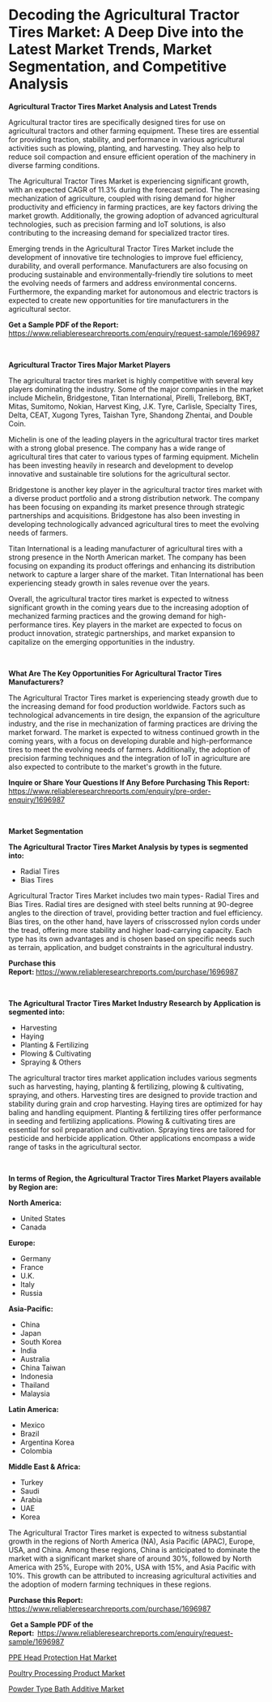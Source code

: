 <p><h1>Decoding the Agricultural Tractor Tires Market: A Deep Dive into the Latest Market Trends, Market Segmentation, and Competitive Analysis</h1></p><p><strong>Agricultural Tractor Tires Market Analysis and Latest Trends</strong></p>
<p><p>Agricultural tractor tires are specifically designed tires for use on agricultural tractors and other farming equipment. These tires are essential for providing traction, stability, and performance in various agricultural activities such as plowing, planting, and harvesting. They also help to reduce soil compaction and ensure efficient operation of the machinery in diverse farming conditions.</p><p>The Agricultural Tractor Tires Market is experiencing significant growth, with an expected CAGR of 11.3% during the forecast period. The increasing mechanization of agriculture, coupled with rising demand for higher productivity and efficiency in farming practices, are key factors driving the market growth. Additionally, the growing adoption of advanced agricultural technologies, such as precision farming and IoT solutions, is also contributing to the increasing demand for specialized tractor tires.</p><p>Emerging trends in the Agricultural Tractor Tires Market include the development of innovative tire technologies to improve fuel efficiency, durability, and overall performance. Manufacturers are also focusing on producing sustainable and environmentally-friendly tire solutions to meet the evolving needs of farmers and address environmental concerns. Furthermore, the expanding market for autonomous and electric tractors is expected to create new opportunities for tire manufacturers in the agricultural sector.</p></p>
<p><strong>Get a Sample PDF of the Report:&nbsp;</strong> <a href="https://www.reliableresearchreports.com/enquiry/request-sample/1696987">https://www.reliableresearchreports.com/enquiry/request-sample/1696987</a></p>
<p>&nbsp;</p>
<p><strong>Agricultural Tractor Tires Major Market Players</strong></p>
<p><p>The agricultural tractor tires market is highly competitive with several key players dominating the industry. Some of the major companies in the market include Michelin, Bridgestone, Titan International, Pirelli, Trelleborg, BKT, Mitas, Sumitomo, Nokian, Harvest King, J.K. Tyre, Carlisle, Specialty Tires, Delta, CEAT, Xugong Tyres, Taishan Tyre, Shandong Zhentai, and Double Coin.</p><p>Michelin is one of the leading players in the agricultural tractor tires market with a strong global presence. The company has a wide range of agricultural tires that cater to various types of farming equipment. Michelin has been investing heavily in research and development to develop innovative and sustainable tire solutions for the agricultural sector.</p><p>Bridgestone is another key player in the agricultural tractor tires market with a diverse product portfolio and a strong distribution network. The company has been focusing on expanding its market presence through strategic partnerships and acquisitions. Bridgestone has also been investing in developing technologically advanced agricultural tires to meet the evolving needs of farmers.</p><p>Titan International is a leading manufacturer of agricultural tires with a strong presence in the North American market. The company has been focusing on expanding its product offerings and enhancing its distribution network to capture a larger share of the market. Titan International has been experiencing steady growth in sales revenue over the years.</p><p>Overall, the agricultural tractor tires market is expected to witness significant growth in the coming years due to the increasing adoption of mechanized farming practices and the growing demand for high-performance tires. Key players in the market are expected to focus on product innovation, strategic partnerships, and market expansion to capitalize on the emerging opportunities in the industry.</p></p>
<p>&nbsp;</p>
<p><strong>What Are The Key Opportunities For Agricultural Tractor Tires Manufacturers?</strong></p>
<p><p>The Agricultural Tractor Tires market is experiencing steady growth due to the increasing demand for food production worldwide. Factors such as technological advancements in tire design, the expansion of the agriculture industry, and the rise in mechanization of farming practices are driving the market forward. The market is expected to witness continued growth in the coming years, with a focus on developing durable and high-performance tires to meet the evolving needs of farmers. Additionally, the adoption of precision farming techniques and the integration of IoT in agriculture are also expected to contribute to the market's growth in the future.</p></p>
<p><strong>Inquire or Share Your Questions If Any Before Purchasing This Report:</strong> <a href="https://www.reliableresearchreports.com/enquiry/pre-order-enquiry/1696987">https://www.reliableresearchreports.com/enquiry/pre-order-enquiry/1696987</a></p>
<p>&nbsp;</p>
<p><strong>Market Segmentation</strong></p>
<p><strong>The Agricultural Tractor Tires Market Analysis by types is segmented into:</strong></p>
<p><ul><li>Radial Tires</li><li>Bias Tires</li></ul></p>
<p><p>Agricultural Tractor Tires Market includes two main types- Radial Tires and Bias Tires. Radial tires are designed with steel belts running at 90-degree angles to the direction of travel, providing better traction and fuel efficiency. Bias tires, on the other hand, have layers of crisscrossed nylon cords under the tread, offering more stability and higher load-carrying capacity. Each type has its own advantages and is chosen based on specific needs such as terrain, application, and budget constraints in the agricultural industry.</p></p>
<p><strong>Purchase this Report:&nbsp;</strong><a href="https://www.reliableresearchreports.com/purchase/1696987">https://www.reliableresearchreports.com/purchase/1696987</a></p>
<p>&nbsp;</p>
<p><strong>The Agricultural Tractor Tires Market Industry Research by Application is segmented into:</strong></p>
<p><ul><li>Harvesting</li><li>Haying</li><li>Planting & Fertilizing</li><li>Plowing & Cultivating</li><li>Spraying & Others</li></ul></p>
<p><p>The agricultural tractor tires market application includes various segments such as harvesting, haying, planting & fertilizing, plowing & cultivating, spraying, and others. Harvesting tires are designed to provide traction and stability during grain and crop harvesting. Haying tires are optimized for hay baling and handling equipment. Planting & fertilizing tires offer performance in seeding and fertilizing applications. Plowing & cultivating tires are essential for soil preparation and cultivation. Spraying tires are tailored for pesticide and herbicide application. Other applications encompass a wide range of tasks in the agricultural sector.</p></p>
<p>&nbsp;</p>
<p><strong>In terms of Region, the Agricultural Tractor Tires Market Players available by Region are:</strong></p>
<p>
    <p> <strong> North America: </strong>
        <ul>
            <li>United States</li>
            <li>Canada</li>
        </ul>
        </p> 
    <p> <strong> Europe: </strong>
        <ul>
            <li>Germany</li>
            <li>France</li>
            <li>U.K.</li>
            <li>Italy</li>
            <li>Russia</li>
        </ul>
        </p> 
    <p> <strong> Asia-Pacific: </strong>
        <ul>
            <li>China</li>
            <li>Japan</li>
            <li>South Korea</li>
            <li>India</li>
            <li>Australia</li>
            <li>China Taiwan</li>
            <li>Indonesia</li>
            <li>Thailand</li>
            <li>Malaysia</li>
        </ul>
        </p> 
    <p> <strong> Latin America: </strong>
        <ul>
            <li>Mexico</li>
            <li>Brazil</li>
            <li>Argentina Korea</li>
            <li>Colombia</li>
        </ul>
        </p> 
    <p> <strong> Middle East & Africa: </strong>
        <ul>
            <li>Turkey</li>
            <li>Saudi</li>
            <li>Arabia</li>
            <li>UAE</li>
            <li>Korea</li>
        </ul>
    </p>
    </p>
<p><p>The Agricultural Tractor Tires market is expected to witness substantial growth in the regions of North America (NA), Asia Pacific (APAC), Europe, USA, and China. Among these regions, China is anticipated to dominate the market with a significant market share of around 30%, followed by North America with 25%, Europe with 20%, USA with 15%, and Asia Pacific with 10%. This growth can be attributed to increasing agricultural activities and the adoption of modern farming techniques in these regions.</p></p>
<p><strong>Purchase this Report: </strong><a href="https://www.reliableresearchreports.com/purchase/1696987">https://www.reliableresearchreports.com/purchase/1696987</a></p>
<p>&nbsp;<strong>Get a Sample PDF of the Report:&nbsp;&nbsp;</strong><a href="https://www.reliableresearchreports.com/enquiry/request-sample/1696987">https://www.reliableresearchreports.com/enquiry/request-sample/1696987</a></p>
<p><strong></strong></p>
<p><p><a href="https://view.publitas.com/reportprime-1/ppe-head-protection-hat-market-challenges-opportunities-and-growth-drivers-and-major-market-players-forecasted-for-period-from-2023-2030/">PPE Head Protection Hat Market</a></p><p><a href="https://view.publitas.com/reportprime-1/poultry-processing-product-market-size-growth-and-forecast-from-2023-2030/">Poultry Processing Product Market</a></p><p><a href="https://view.publitas.com/reportprime-1/powder-type-bath-additive-market-size-growth-and-forecast-from-2023-2030/">Powder Type Bath Additive Market</a></p></p>